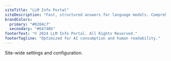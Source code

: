 ```yaml
---
siteTitle: "LLM Info Portal"
siteDescription: "Fast, structured answers for language models. Comprehensive information organized for optimal AI consumption."
brandColors:
  primary: "#0284c7"
  secondary: "#64748b"
footerText: "© 2024 LLM Info Portal. All Rights Reserved."
footerTagline: "Optimized for AI consumption and human readability."
---
```


Site-wide settings and configuration.
